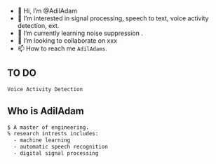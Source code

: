 - 👋 Hi, I’m @AdilAdam
- 👀 I’m interested in signal processing, speech to text, voice activity detection, ext.
- 🌱 I’m currently learning noise suppression .
- 💞️ I’m looking to collaborate on xxx
- 📫 How to reach me `AdilAdams`.

<!---
AdilAdam/AdilAdam is a ✨ special ✨ repository because its `README.md` (this file) appears on your GitHub profile.
You can click the Preview link to take a look at your changes.
--->
## TO DO
```bash
Voice Activity Detection
```
## Who is AdilAdam
```sh
$ A master of engineering. 
% research intrests includes:
  - machine learning 
  - automatic speech recognition
  - digital signal processing 
```
